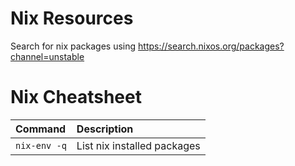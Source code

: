 # Nix Resources

Search for nix packages using https://search.nixos.org/packages?channel=unstable

# Nix Cheatsheet

| Command       | Description                 |
| :------------ |:----------------------------|
| `nix-env -q`  | List nix installed packages |

